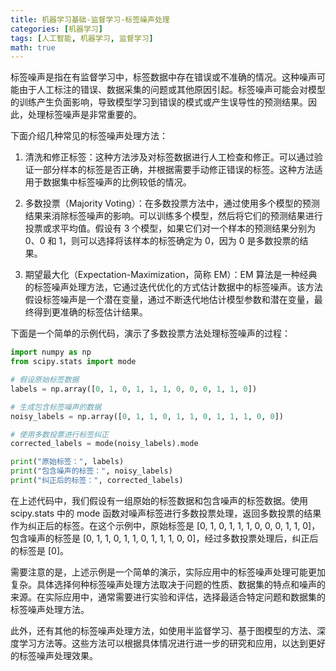 ```yaml
---
title: 机器学习基础-监督学习-标签噪声处理
categories: [机器学习]
tags: [人工智能, 机器学习, 监督学习]
math: true
---
```


标签噪声是指在有监督学习中，标签数据中存在错误或不准确的情况。这种噪声可能由于人工标注的错误、数据采集的问题或其他原因引起。标签噪声可能会对模型的训练产生负面影响，导致模型学习到错误的模式或产生误导性的预测结果。因此，处理标签噪声是非常重要的。

下面介绍几种常见的标签噪声处理方法：

1. 清洗和修正标签：这种方法涉及对标签数据进行人工检查和修正。可以通过验证一部分样本的标签是否正确，并根据需要手动修正错误的标签。这种方法适用于数据集中标签噪声的比例较低的情况。

2. 多数投票（Majority Voting）：在多数投票方法中，通过使用多个模型的预测结果来消除标签噪声的影响。可以训练多个模型，然后将它们的预测结果进行投票或求平均值。假设有 3 个模型，如果它们对一个样本的预测结果分别为 0、0 和 1，则可以选择将该样本的标签确定为 0，因为 0 是多数投票的结果。

3. 期望最大化（Expectation-Maximization，简称 EM）：EM 算法是一种经典的标签噪声处理方法，它通过迭代优化的方式估计数据中的标签噪声。该方法假设标签噪声是一个潜在变量，通过不断迭代地估计模型参数和潜在变量，最终得到更准确的标签估计结果。

下面是一个简单的示例代码，演示了多数投票方法处理标签噪声的过程：

```python
import numpy as np
from scipy.stats import mode

# 假设原始标签数据
labels = np.array([0, 1, 0, 1, 1, 1, 0, 0, 0, 1, 1, 0])

# 生成包含标签噪声的数据
noisy_labels = np.array([0, 1, 1, 0, 1, 1, 0, 1, 1, 1, 0, 0])

# 使用多数投票进行标签纠正
corrected_labels = mode(noisy_labels).mode

print("原始标签：", labels)
print("包含噪声的标签：", noisy_labels)
print("纠正后的标签：", corrected_labels)
```

在上述代码中，我们假设有一组原始的标签数据和包含噪声的标签数据。使用 scipy.stats 中的 mode 函数对噪声标签进行多数投票处理，返回多数投票的结果作为纠正后的标签。在这个示例中，原始标签是 [0, 1, 0, 1, 1, 1, 0, 0, 0, 1, 1, 0]，包含噪声的标签是 [0, 1, 1, 0, 1, 1, 0, 1, 1, 1, 0, 0]，经过多数投票处理后，纠正后的标签是 [0]。

需要注意的是，上述示例是一个简单的演示，实际应用中的标签噪声处理可能更加复杂。具体选择何种标签噪声处理方法取决于问题的性质、数据集的特点和噪声的来源。在实际应用中，通常需要进行实验和评估，选择最适合特定问题和数据集的标签噪声处理方法。

此外，还有其他的标签噪声处理方法，如使用半监督学习、基于图模型的方法、深度学习方法等。这些方法可以根据具体情况进行进一步的研究和应用，以达到更好的标签噪声处理效果。
